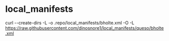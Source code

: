 # local_manifests
curl --create-dirs -L -o .repo/local_manifests/bholte.xml -O -L https://raw.githubusercontent.com/dinosnore1/local_manifests/queso/bholte.xml

